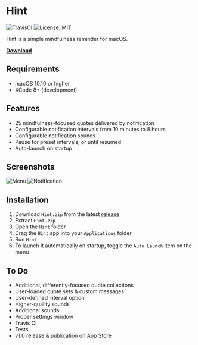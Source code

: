 # Hint
[![TravisCI](https://api.travis-ci.org/crsmithdev/hint.svg?branch=master)](https://travis-ci.org/crsmithdev/hint)
[![License: MIT](https://img.shields.io/badge/License-MIT-yellow.svg)](https://opensource.org/licenses/MIT)

Hint is a simple mindfulness reminder for macOS.

**[Download](https://github.com/crsmithdev/hint/releases)**

## Requirements

- macOS 10.10 or higher
- XCode 8+ (development)

## Features

- 25 mindfulness-focused quotes delivered by notification
- Configurable notification intervals from 10 minutes to 8 hours
- Configurable notification sounds
- Pause for preset intervals, or until resumed
- Auto-launch on startup

## Screenshots

![Menu](https://raw.githubusercontent.com/crsmithdev/hint/master/Screenshots/menu.png)
![Notification](https://raw.githubusercontent.com/crsmithdev/hint/master/Screenshots/notification.png)

## Installation

1. Download `Hint.zip` from the latest [release](https://github.com/crsmithdev/hint/releases)
2. Extract `Hint.zip`
3. Open the `Hint` folder
4. Drag the `Hint` app into your `Applications` folder
5. Run `Hint`
6. To launch it automatically on startup, toggle the `Auto Launch` item on the menu

## To Do

- Additional, differently-focused quote collections
- User-loaded quote sets & custom messages
- User-defined interval option
- Higher-quality sounds
- Additional sounds
- Proper settings window
- Travis CI
- Tests
- v1.0 release & publication on App Store
